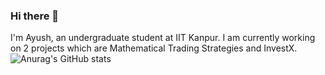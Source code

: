 ### Hi there 👋
I'm Ayush, an undergraduate student at IIT Kanpur. I am currently working on 2 projects which are Mathematical Trading Strategies and InvestX.
![Anurag's GitHub stats](https://github-readme-stats.vercel.app/api?username=ayushku634&theme=dark&show_icons=true)
<!--
**ayushku634/ayushku634** is a ✨ _special_ ✨ repository because its `README.md` (this file) appears on your GitHub profile.

Here are some ideas to get you started:

- 🔭 I’m currently working on ...
- 🌱 I’m currently learning ...
- 👯 I’m looking to collaborate on ...
- 🤔 I’m looking for help with ...
- 💬 Ask me about ...
- 📫 How to reach me: ...
- 😄 Pronouns: ...
- ⚡ Fun fact: ...
-->

